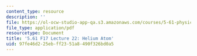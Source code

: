 ```yaml
---
content_type: resource
description: ''
file: https://ol-ocw-studio-app-qa.s3.amazonaws.com/courses/5-61-physical-chemistry-fall-2017/97fe46d225ebff2351a8490f326bd0a5_MIT5_61F17_lec22.pdf
file_type: application/pdf
resourcetype: Document
title: '5.61 F17 Lecture 22: Helium Atom'
uid: 97fe46d2-25eb-ff23-51a8-490f326bd0a5
---
```

